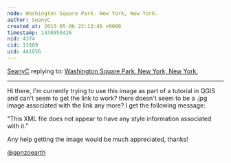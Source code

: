 ```yaml
---
node: Washington Square Park. New York, New York.
author: SeanyC
created_at: 2015-05-06 22:13:46 +0000
timestamp: 1430950426
nid: 4374
cid: 11609
uid: 441056
---
```




[SeanyC](../profile/SeanyC) replying to: [Washington Square Park. New York, New York.](../map/washington-square-park-new-york-new-york/2012-10-01)

----
Hi there, I'm currently trying to use this image as part of a tutorial in QGIS and can't seem to get the link to work? there doesn't seem to be a .jpg image associated with the link any more? I get the following message:

"This XML file does not appear to have any style information associated with it." 

Any help getting the image would be much appreciated, thanks!

[@gonzoearth](/profile/gonzoearth)